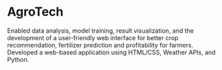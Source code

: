 # AgroTech
 Enabled data analysis, model training, result visualization, and the development of a user-friendly web interface for better crop recommendation, fertilizer prediction and profitability for farmers.  Developed a web-based application using HTML/CSS, Weather APIs, and Python.
